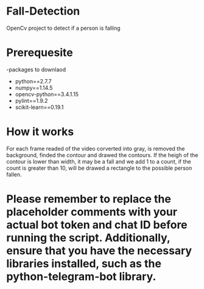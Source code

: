 # Fall-Detection
OpenCv project to detect if a person is falling

# Prerequesite
-packages to downlaod
- python==2.7.7
- numpy==1.14.5
- opencv-python==3.4.1.15
- pylint==1.9.2
- scikit-learn==0.19.1

# How it works
For each frame readed of the video corverted into gray, is removed the background, finded the contour and drawed the contours.
If the heigh of the contour is lower than width, it may be a fall and we add 1 to a count, if the count is greater than 10, will be drawed a rectangle to the possible person fallen.

# Please remember to replace the placeholder comments with your actual bot token and chat ID before running the script. Additionally, ensure that you have the necessary libraries installed, such as the python-telegram-bot library.





